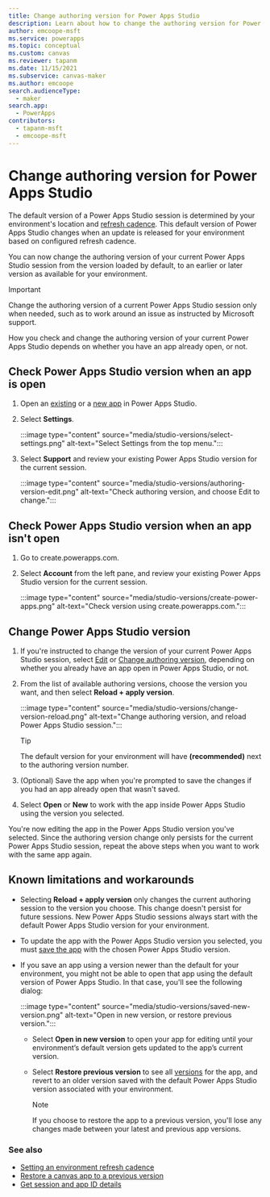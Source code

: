 ```yaml
---
title: Change authoring version for Power Apps Studio
description: Learn about how to change the authoring version for Power Apps Studio.
author: emcoope-msft
ms.service: powerapps
ms.topic: conceptual
ms.custom: canvas
ms.reviewer: tapanm
ms.date: 11/15/2021
ms.subservice: canvas-maker
ms.author: emcoope
search.audienceType: 
  - maker
search.app: 
  - PowerApps
contributors:
  - tapanm-msft
  - emcoope-msft
---
```


# Change authoring version for Power Apps Studio

The default version of a Power Apps Studio session is determined by your environment's location and [refresh cadence](/power-platform/admin/create-environment#setting-an-environment-refresh-cadence). This default version of Power Apps Studio changes when an update is released for your environment based on configured refresh cadence.

You can now change the authoring version of your current Power Apps Studio session from the version loaded by default, to an earlier or later version as available for your environment.

> [!IMPORTANT]
> Change the authoring version of a current Power Apps Studio session only when needed, such as to work around an issue as instructed by Microsoft support.

How you check and change the authoring version of your current Power Apps Studio depends on whether you have an app already open, or not.

## Check Power Apps Studio version when an app is open

1. Open an [existing](edit-app.md) or a [new app](data-platform-create-app.md) in Power Apps Studio.

1. Select **Settings**.

    :::image type="content" source="media/studio-versions/select-settings.png" alt-text="Select Settings from the top menu.":::

1. Select **Support** and review your existing Power Apps Studio version for the current session.

    :::image type="content" source="media/studio-versions/authoring-version-edit.png" alt-text="Check authoring version, and choose Edit to change.":::

## Check Power Apps Studio version when an app isn't open

1. Go to create.powerapps.com.

1. Select **Account** from the left pane, and review your existing Power Apps Studio version for the current session.

    :::image type="content" source="media/studio-versions/create-power-apps.png" alt-text="Check version using create.powerapps.com.":::

## Change Power Apps Studio version

1. If you're instructed to change the version of your current Power Apps Studio session, select [Edit](#check-power-apps-studio-version-when-an-app-is-open) or [Change authoring version](#check-power-apps-studio-version-when-an-app-isnt-open), depending on whether you already have an app open in Power Apps Studio, or not.

1. From the list of available authoring versions, choose the version you want, and then select **Reload + apply version**.

    :::image type="content" source="media/studio-versions/change-version-reload.png" alt-text="Change authoring version, and reload Power Apps Studio session.":::

    > [!TIP]
    > The default version for your environment will have **(recommended)** next to the authoring version number.

1. (Optional) Save the app when you're prompted to save the changes if you had an app already open that wasn't saved.

1. Select **Open** or **New** to work with the app inside Power Apps Studio using the version you selected.

You're now editing the app in the Power Apps Studio version you've selected. Since the authoring version change only persists for the current Power Apps Studio session, repeat the above steps when you want to work with the same app again.

## Known limitations and workarounds

- Selecting **Reload + apply version** only changes the current authoring session to the version you choose. This change doesn't persist for future sessions. New Power Apps Studio sessions always start with the default Power Apps Studio version for your environment.
- To update the app with the Power Apps Studio version you selected, you must [save the app](save-publish-app.md#save-changes-to-an-app) with the chosen Power Apps Studio version.
- If you save an app using a version newer than the default for your environment, you might not be able to open that app using the default version of Power Apps Studio. In that case, you'll see the following dialog:

    :::image type="content" source="media/studio-versions/saved-new-version.png" alt-text="Open in new version, or restore previous version.":::

    - Select **Open in new version** to open your app for editing until your environment’s default version gets updated to the app’s current version.

    - Select **Restore previous version** to see all [versions](restore-an-app.md) for the app, and revert to an older version saved with the default Power Apps Studio version associated with your environment.

        > [!NOTE]
        > If you choose to restore the app to a previous version, you'll lose any changes made between your latest and previous app versions.

### See also

- [Setting an environment refresh cadence](/power-platform/admin/create-environment#setting-an-environment-refresh-cadence)
- [Restore a canvas app to a previous version](restore-an-app.md)
- [Get session and app ID details](get-sessionid.md)

